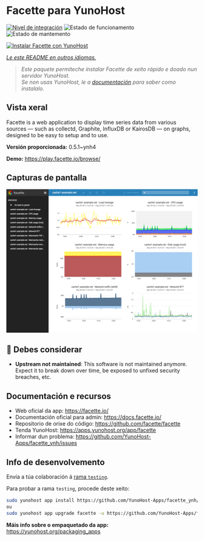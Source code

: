 <!--
NOTA: Este README foi creado automáticamente por <https://github.com/YunoHost/apps/tree/master/tools/readme_generator>
NON debe editarse manualmente.
-->

# Facette para YunoHost

[![Nivel de integración](https://dash.yunohost.org/integration/facette.svg)](https://dash.yunohost.org/appci/app/facette) ![Estado de funcionamento](https://ci-apps.yunohost.org/ci/badges/facette.status.svg) ![Estado de mantemento](https://ci-apps.yunohost.org/ci/badges/facette.maintain.svg)

[![Instalar Facette con YunoHost](https://install-app.yunohost.org/install-with-yunohost.svg)](https://install-app.yunohost.org/?app=facette)

*[Le este README en outros idiomas.](./ALL_README.md)*

> *Este paquete permíteche instalar Facette de xeito rápido e doado nun servidor YunoHost.*  
> *Se non usas YunoHost, le a [documentación](https://yunohost.org/install) para saber como instalalo.*

## Vista xeral

Facette is a web application to display time series data from various sources — such as collectd, Graphite, InfluxDB or KairosDB — on graphs, designed to be easy to setup and to use.

**Versión proporcionada:** 0.5.1~ynh4

**Demo:** <https://play.facette.io/browse/>

## Capturas de pantalla

![Captura de pantalla de Facette](./doc/screenshots/screenshot.png)

## :red_circle: Debes considerar

- **Upstream not maintained**: This software is not maintained anymore. Expect it to break down over time, be exposed to unfixed security breaches, etc.

## Documentación e recursos

- Web oficial da app: <https://facette.io/>
- Documentación oficial para admin: <https://docs.facette.io/>
- Repositorio de orixe do código: <https://github.com/facette/facette>
- Tenda YunoHost: <https://apps.yunohost.org/app/facette>
- Informar dun problema: <https://github.com/YunoHost-Apps/facette_ynh/issues>

## Info de desenvolvemento

Envía a túa colaboración á [rama `testing`](https://github.com/YunoHost-Apps/facette_ynh/tree/testing).

Para probar a rama `testing`, procede deste xeito:

```bash
sudo yunohost app install https://github.com/YunoHost-Apps/facette_ynh/tree/testing --debug
ou
sudo yunohost app upgrade facette -u https://github.com/YunoHost-Apps/facette_ynh/tree/testing --debug
```

**Máis info sobre o empaquetado da app:** <https://yunohost.org/packaging_apps>
